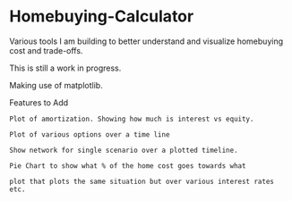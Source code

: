 # Homebuying-Calculator
Various tools I am building to better understand and visualize homebuying cost and trade-offs.

This is still a work in progress.

Making use of matplotlib.



Features to Add

    Plot of amortization. Showing how much is interest vs equity.

    Plot of various options over a time line

    Show network for single scenario over a plotted timeline.

    Pie Chart to show what % of the home cost goes towards what

    plot that plots the same situation but over various interest rates etc.
